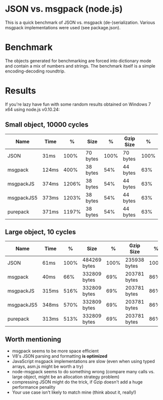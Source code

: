# JSON vs. msgpack (node.js)

This is a quick benchmark of JSON vs. msgpack (de-)serialization. Various msgpack implementations were used (see package.json). 

# Benchmark

The objects generated for benchmarking are forced into dictionary mode and contain a mix of numbers and strings. The benchmark itself is a simple encoding-decoding roundtrip.

# Results

If you're lazy have fun with some random results obtained on Windows 7 x64 using node.js v0.10.24:

## Small object, 10000 cycles

Name | Time | % | Size | % | Gzip Size | %
--- | --- | --- | --- | --- | --- | ---
JSON | 31ms | 100% | 70 bytes | 100% | 70 bytes | 100%
msgpack | 124ms | 400% | 38 bytes | 54% | 44 bytes | 63%
msgpackJS | 374ms | 1206% | 38 bytes | 54% | 44 bytes | 63%
msgpackJS5 | 373ms | 1203% | 38 bytes | 54% | 44 bytes | 63%
purepack | 371ms | 1197% | 38 bytes | 54% | 44 bytes | 63%

## Large object, 10 cycles

Name | Time | % | Size | % | Gzip Size | %
--- | --- | --- | --- | --- | --- | ---
JSON | 61ms | 100% | 484269 bytes | 100% | 235938 bytes | 100%
msgpack | 40ms | 66% | 332809 bytes | 69% | 203781 bytes | 86%
msgpackJS | 315ms | 516% | 332809 bytes | 69% | 203781 bytes | 86%
msgpackJS5 | 348ms | 570% | 332809 bytes | 69% | 203781 bytes | 86%
purepack | 313ms | 513% | 332809 bytes | 69% | 203781 bytes | 86%

## Worth mentioning

- msgpack seems to be more space efficient
- V8's JSON parsing and formatting **is optimized**
- JavaScript msgpack implementations are slow (even when using typed arrays, asm.js might be worth a try)
- node-msgpack seems to do something wrong (compare many calls vs. large object, might be an allocation strategy problem)
- compressing JSON might do the trick, if Gzip doesn't add a huge performance penality
- Your use case isn't likely to match mine (think about it, really!)
